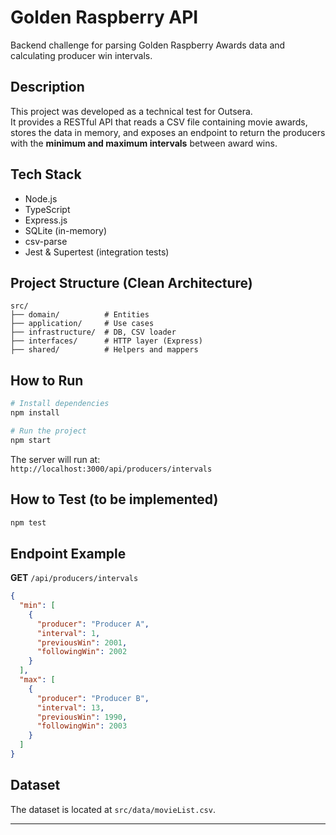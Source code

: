 # Golden Raspberry API

Backend challenge for parsing Golden Raspberry Awards data and calculating producer win intervals.

## Description

This project was developed as a technical test for Outsera.  
It provides a RESTful API that reads a CSV file containing movie awards, stores the data in memory, and exposes an endpoint to return the producers with the **minimum and maximum intervals** between award wins.

## Tech Stack

- Node.js
- TypeScript
- Express.js
- SQLite (in-memory)
- csv-parse
- Jest & Supertest (integration tests)

## Project Structure (Clean Architecture)

```
src/
├── domain/          # Entities
├── application/     # Use cases
├── infrastructure/  # DB, CSV loader
├── interfaces/      # HTTP layer (Express)
├── shared/          # Helpers and mappers
```

## How to Run

```bash
# Install dependencies
npm install

# Run the project
npm start
```

The server will run at:  
`http://localhost:3000/api/producers/intervals`

## How to Test (to be implemented)

```bash
npm test
```

## Endpoint Example

**GET** `/api/producers/intervals`

```json
{
  "min": [
    {
      "producer": "Producer A",
      "interval": 1,
      "previousWin": 2001,
      "followingWin": 2002
    }
  ],
  "max": [
    {
      "producer": "Producer B",
      "interval": 13,
      "previousWin": 1990,
      "followingWin": 2003
    }
  ]
}
```

## Dataset

The dataset is located at `src/data/movieList.csv`.

---

